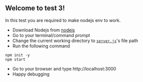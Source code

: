 ## Welcome to test 3!

In this test you are required to make nodejs env to work.
- Download Nodejs from [nodejs](https://nodejs.org/en/)
- Go to your terminal/command prompt
- Change the current working directory to [`server.js`]()'s file path
- Run the following command 
```
npm init -y
npm start
```
- Go to your browser and type http://localhost:3000
- Happy debugging